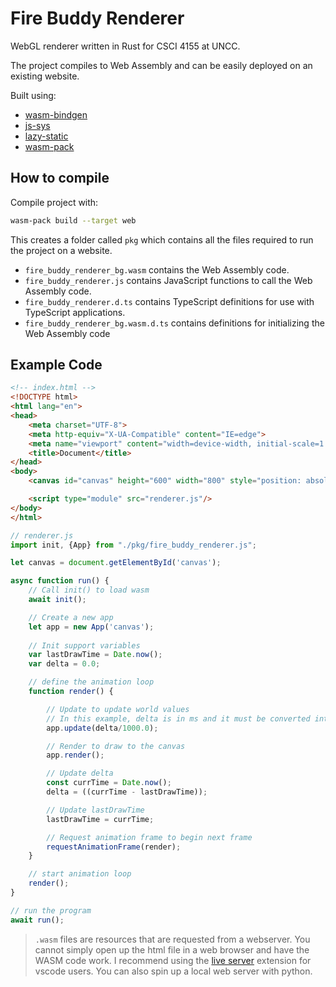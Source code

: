 
# Fire Buddy Renderer

WebGL renderer written in Rust for CSCI 4155 at UNCC.

The project compiles to Web Assembly and can be easily deployed on an existing website.

Built using:

* [wasm-bindgen](https://docs.rs/wasm-bindgen/latest/wasm_bindgen/)
* [js-sys](https://docs.rs/js-sys/latest/js_sys/)
* [lazy-static](https://docs.rs/lazy_static/latest/lazy_static/)
* [wasm-pack](https://rustwasm.github.io)

## How to compile

Compile project with:

``` bash
wasm-pack build --target web
```

This creates a folder called `pkg` which contains all the files required to run the project on a website.

* `fire_buddy_renderer_bg.wasm` contains the Web Assembly code.
* `fire_buddy_renderer.js` contains JavaScript functions to call the Web Assembly code.
* `fire_buddy_renderer.d.ts` contains TypeScript definitions for use with TypeScript applications.
* `fire_buddy_renderer_bg.wasm.d.ts` contains definitions for initializing the Web Assembly code

## Example Code

``` html
<!-- index.html -->
<!DOCTYPE html>
<html lang="en">
<head>
    <meta charset="UTF-8">
    <meta http-equiv="X-UA-Compatible" content="IE=edge">
    <meta name="viewport" content="width=device-width, initial-scale=1.0">
    <title>Document</title>
</head>
<body>
    <canvas id="canvas" height="600" width="800" style="position: absolute; top:0px; left: 0px; z-index: -10;">

    <script type="module" src="renderer.js"/>
</body>
</html>
```

```js
// renderer.js
import init, {App} from "./pkg/fire_buddy_renderer.js";

let canvas = document.getElementById('canvas');

async function run() {
    // Call init() to load wasm
    await init();

    // Create a new app
    let app = new App('canvas');
    
    // Init support variables
    var lastDrawTime = Date.now();
    var delta = 0.0;

    // define the animation loop
    function render() {

        // Update to update world values
        // In this example, delta is in ms and it must be converted into seconds
        app.update(delta/1000.0);

        // Render to draw to the canvas
        app.render();

        // Update delta
        const currTime = Date.now();
        delta = ((currTime - lastDrawTime));

        // Update lastDrawTime
        lastDrawTime = currTime;

        // Request animation frame to begin next frame
        requestAnimationFrame(render);
    }

    // start animation loop
    render();
}

// run the program
await run();
```
> `.wasm` files are resources that are requested from a webserver. You cannot simply open up the html file in a web browser and have the WASM code work. I recommend using the [live server](https://marketplace.visualstudio.com/items?itemName=ritwickdey.LiveServer) extension for vscode users. You can also spin up a local web server with python.
